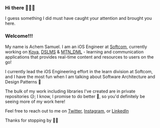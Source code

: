 ### Hi there 👋👋👋

I guess something I did must have caught your attention and brought you here. 
### Welcome!!!

My name is Achem Samuel. I am an iOS Engineer at [Softcom](https://softcom.ng), currently working on [Koya](https://apps.apple.com/us/app/id1513597856), [DSLMS](https://apps.apple.com/us/app/dslms/id1494856444) & [MTN_DML](https://apps.apple.com/us/app/mtn-digital-mobile-library/id1354707858) - learning and communication applications that provides real-time content and resources to users on the go!

I currently lead the iOS Engineering effort in the learn division at Softcom, and I have the most fun when I am talking about Software Architecture and Design Patterns 🕺

The bulk of my work including libraries I've created are in private repositories 😥; I know, I promise to do better 🤗, so you'd definitely be seeing more of my work here!

Feel free to reach out to me on [Twitter](https://twitter.com/_Achimedes), [Instagram](https://www.instagram.com/achemsamuel), or [LinkedIn](https://www.linkedin.com/in/achemsamuel)

Thanks for stopping by 👨‍💻
<!--
**Achemsamuel/Achemsamuel** is a ✨ _special_ ✨ repository because its `README.md` (this file) appears on your GitHub profile.

Here are some ideas to get you started:

- 🔭 I’m currently working on ...
- 🌱 I’m currently learning ...
- 👯 I’m looking to collaborate on ...
- 🤔 I’m looking for help with ...
- 💬 Ask me about ...
- 📫 How to reach me: ...
- 😄 Pronouns: ...
- ⚡ Fun fact: ...
-->




